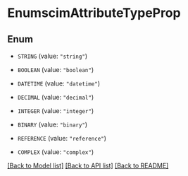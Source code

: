 # EnumscimAttributeTypeProp

## Enum


* `STRING` (value: `"string"`)

* `BOOLEAN` (value: `"boolean"`)

* `DATETIME` (value: `"datetime"`)

* `DECIMAL` (value: `"decimal"`)

* `INTEGER` (value: `"integer"`)

* `BINARY` (value: `"binary"`)

* `REFERENCE` (value: `"reference"`)

* `COMPLEX` (value: `"complex"`)


[[Back to Model list]](../README.md#documentation-for-models) [[Back to API list]](../README.md#documentation-for-api-endpoints) [[Back to README]](../README.md)


